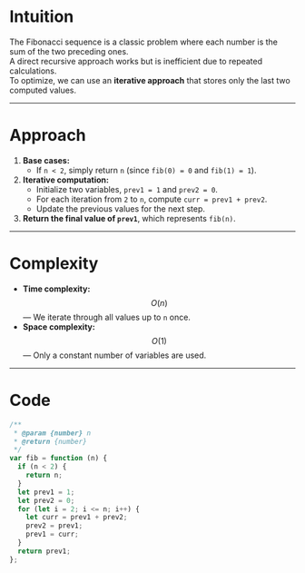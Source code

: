 # Intuition

The Fibonacci sequence is a classic problem where each number is the sum of the two preceding ones.  
A direct recursive approach works but is inefficient due to repeated calculations.  
To optimize, we can use an **iterative approach** that stores only the last two computed values.

---

# Approach

1. **Base cases:**
   - If `n < 2`, simply return `n` (since `fib(0) = 0` and `fib(1) = 1`).
2. **Iterative computation:**
   - Initialize two variables, `prev1 = 1` and `prev2 = 0`.
   - For each iteration from `2` to `n`, compute `curr = prev1 + prev2`.
   - Update the previous values for the next step.
3. **Return the final value of `prev1`**, which represents `fib(n)`.

---

# Complexity

- **Time complexity:** $$O(n)$$ — We iterate through all values up to `n` once.
- **Space complexity:** $$O(1)$$ — Only a constant number of variables are used.

---

# Code

```javascript []
/**
 * @param {number} n
 * @return {number}
 */
var fib = function (n) {
  if (n < 2) {
    return n;
  }
  let prev1 = 1;
  let prev2 = 0;
  for (let i = 2; i <= n; i++) {
    let curr = prev1 + prev2;
    prev2 = prev1;
    prev1 = curr;
  }
  return prev1;
};
```

